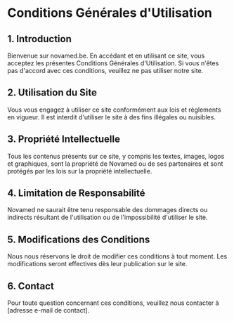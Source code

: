 # Conditions Générales d'Utilisation

## 1. Introduction

Bienvenue sur novamed.be. En accédant et en utilisant ce site, vous acceptez les présentes Conditions Générales d'Utilisation. Si vous n'êtes pas d'accord avec ces conditions, veuillez ne pas utiliser notre site.

## 2. Utilisation du Site

Vous vous engagez à utiliser ce site conformément aux lois et règlements en vigueur. Il est interdit d'utiliser le site à des fins illégales ou nuisibles.

## 3. Propriété Intellectuelle

Tous les contenus présents sur ce site, y compris les textes, images, logos et graphiques, sont la propriété de Novamed ou de ses partenaires et sont protégés par les lois sur la propriété intellectuelle.

## 4. Limitation de Responsabilité

Novamed ne saurait être tenu responsable des dommages directs ou indirects résultant de l'utilisation ou de l'impossibilité d'utiliser le site.

## 5. Modifications des Conditions

Nous nous réservons le droit de modifier ces conditions à tout moment. Les modifications seront effectives dès leur publication sur le site.

## 6. Contact

Pour toute question concernant ces conditions, veuillez nous contacter à [adresse e-mail de contact].
